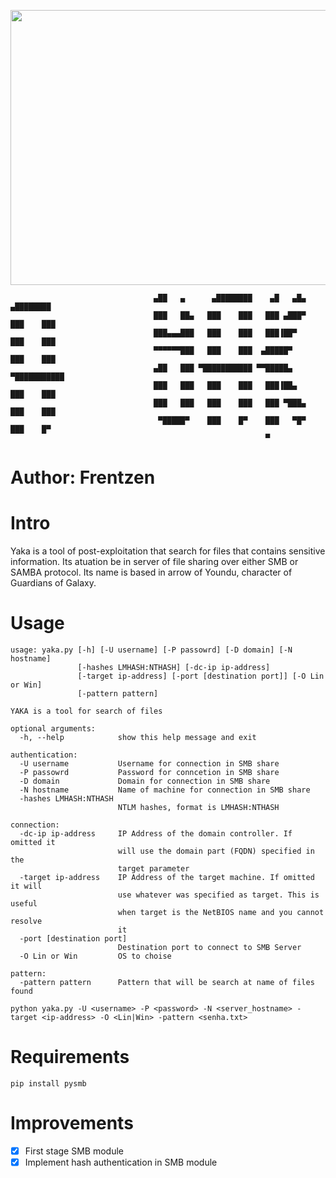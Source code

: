 <p align="center">
 <img width="600" height="440" src="https://www.archery360.com/wp-content/uploads/2018/07/00-Hero-Yondu-Photo-Credit-chikinrise-Deviantart.jpg">
</p>


```
                                ▄██   ▄      ▄████████    ▄█   ▄█▄    ▄████████ 
                                ███   ██▄   ███    ███   ███ ▄███▀   ███    ███ 
                                ███▄▄▄███   ███    ███   ███▐██▀     ███    ███ 
                                ▀▀▀▀▀▀███   ███    ███  ▄█████▀      ███    ███ 
                                ▄██   ███ ▀███████████ ▀▀█████▄    ▀███████████ 
                                ███   ███   ███    ███   ███▐██▄     ███    ███ 
                                ███   ███   ███    ███   ███ ▀███▄   ███    ███ 
                                 ▀█████▀    ███    █▀    ███   ▀█▀   ███    █▀  
                                                         ▀                      
```


# Author: Frentzen

# Intro

Yaka is a tool of post-exploitation that search for files that contains sensitive information. Its atuation be in server of file sharing over either SMB or SAMBA protocol. Its name is based in arrow of Youndu, character of Guardians of Galaxy.

# Usage
```
usage: yaka.py [-h] [-U username] [-P passowrd] [-D domain] [-N hostname]
               [-hashes LMHASH:NTHASH] [-dc-ip ip-address]
               [-target ip-address] [-port [destination port]] [-O Lin or Win]
               [-pattern pattern]

YAKA is a tool for search of files

optional arguments:
  -h, --help            show this help message and exit

authentication:
  -U username           Username for connection in SMB share
  -P passowrd           Password for conncetion in SMB share
  -D domain             Domain for connection in SMB share
  -N hostname           Name of machine for connection in SMB share
  -hashes LMHASH:NTHASH
                        NTLM hashes, format is LMHASH:NTHASH

connection:
  -dc-ip ip-address     IP Address of the domain controller. If omitted it
                        will use the domain part (FQDN) specified in the
                        target parameter
  -target ip-address    IP Address of the target machine. If omitted it will
                        use whatever was specified as target. This is useful
                        when target is the NetBIOS name and you cannot resolve
                        it
  -port [destination port]
                        Destination port to connect to SMB Server
  -O Lin or Win         OS to choise

pattern:
  -pattern pattern      Pattern that will be search at name of files found
```
```
python yaka.py -U <username> -P <password> -N <server_hostname> -target <ip-address> -O <Lin|Win> -pattern <senha.txt>
```
# Requirements
```
pip install pysmb
```
# Improvements
- [x] First stage SMB module
- [x] Implement hash authentication in SMB module
